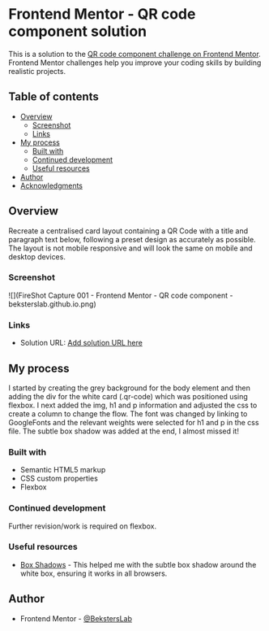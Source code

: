 # Frontend Mentor - QR code component solution

This is a solution to the [QR code component challenge on Frontend Mentor](https://www.frontendmentor.io/challenges/qr-code-component-iux_sIO_H). Frontend Mentor challenges help you improve your coding skills by building realistic projects.

## Table of contents

- [Overview](#overview)
  - [Screenshot](#screenshot)
  - [Links](#links)
- [My process](#my-process)
  - [Built with](#built-with)
  - [Continued development](#continued-development)
  - [Useful resources](#useful-resources)
- [Author](#author)
- [Acknowledgments](#acknowledgments)

## Overview

Recreate a centralised card layout containing a QR Code with a title and paragraph text below, following a preset design as accurately as possible. The layout is not mobile responsive and will look the same on mobile and desktop devices.

### Screenshot

![](FireShot Capture 001 - Frontend Mentor - QR code component - beksterslab.github.io.png)

### Links

- Solution URL: [Add solution URL here](https://beksterslab.github.io/QR-code-component/)

## My process

I started by creating the grey background for the body element and then adding the div for the white card (.qr-code) which was positioned using flexbox.
I next added the img, h1 and p information and adjusted the css to create a column to change the flow.
The font was changed by linking to GoogleFonts and the relevant weights were selected for h1 and p in the css file.
The subtle box shadow was added at the end, I almost missed it!

### Built with

- Semantic HTML5 markup
- CSS custom properties
- Flexbox

### Continued development

Further revision/work is required on flexbox.

### Useful resources

- [Box Shadows](https://www.xul.fr/en/css/box-shadow.php) - This helped me with the subtle box shadow around the white box, ensuring it works in all browsers.

## Author

- Frontend Mentor - [@BekstersLab](https://www.frontendmentor.io/profile/BekstersLab)
